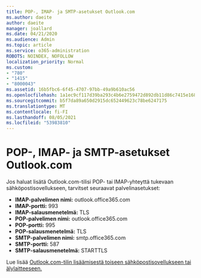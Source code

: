 ```yaml
---
title: POP-, IMAP- ja SMTP-asetukset Outlook.com
ms.author: daeite
author: daeite
manager: joallard
ms.date: 04/21/2020
ms.audience: Admin
ms.topic: article
ms.service: o365-administration
ROBOTS: NOINDEX, NOFOLLOW
localization_priority: Normal
ms.custom:
- "780"
- "1415"
- "8000043"
ms.assetid: 16b5fbc6-6f45-4707-97bb-49a9b610ac56
ms.openlocfilehash: 1a1ec9cf117d39ba293c4b6e2759472d892db11d86c7415e1689027aa8a728ba
ms.sourcegitcommit: b5f7da89a650d2915dc652449623c78be6247175
ms.translationtype: MT
ms.contentlocale: fi-FI
ms.lasthandoff: 08/05/2021
ms.locfileid: "53983810"
---
```

# <a name="pop-imap-and-smtp-settings-for-outlookcom"></a>POP-, IMAP- ja SMTP-asetukset Outlook.com

Jos haluat lisätä Outlook.com-tilisi POP- tai IMAP-yhteyttä tukevaan sähköpostisovellukseen, tarvitset seuraavat palvelinasetukset:
  
- **IMAP-palvelimen nimi:** outlook.office365.com
- **IMAP-portti:** 993
- **IMAP-salausmenetelmä:** TLS
- **POP-palvelimen nimi:** outlook.office365.com  
- **POP-portti:** 995  
- **POP-salausmenetelmä:** TLS  
- **SMTP-palvelimen nimi:** smtp.office365.com
- **SMTP-portti:** 587
- **SMTP-salausmenetelmä:** STARTTLS

Lue lisää [Outlook.com-tilin lisäämisestä toiseen sähköpostisovellukseen tai älylaitteeseen.](https://support.office.com/article/73f3b178-0009-41ae-aab1-87b80fa94970?wt.mc_id=Office_Outlook_com_Alchemy)